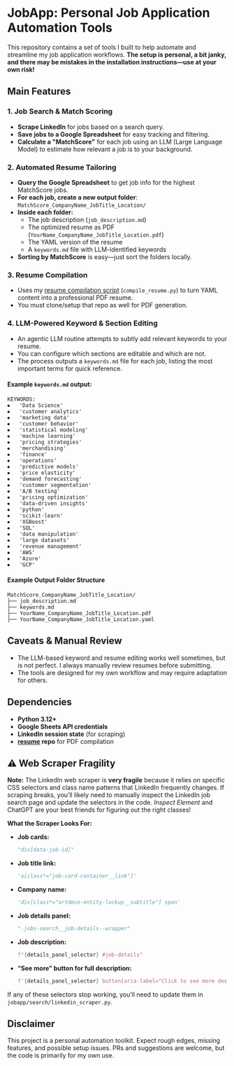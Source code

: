 # JobApp: Personal Job Application Automation Tools

This repository contains a set of tools I built to help automate and streamline my job application workflows. **The setup is personal, a bit janky, and there may be mistakes in the installation instructions—use at your own risk!**

## Main Features

### 1. Job Search & Match Scoring
- **Scrape LinkedIn** for jobs based on a search query.
- **Save jobs to a Google Spreadsheet** for easy tracking and filtering.
- **Calculate a "MatchScore"** for each job using an LLM (Large Language Model) to estimate how relevant a job is to your background.

### 2. Automated Resume Tailoring
- **Query the Google Spreadsheet** to get job info for the highest MatchScore jobs.
- **For each job, create a new output folder**:  
  `MatchScore_CompanyName_JobTitle_Location/`
- **Inside each folder:**
  - The job description (`job_description.md`)
  - The optimized resume as PDF (`YourName_CompanyName_JobTitle_Location.pdf`)
  - The YAML version of the resume
  - A `keywords.md` file with LLM-identified keywords
- **Sorting by MatchScore** is easy—just sort the folders locally.

### 3. Resume Compilation
- Uses my [resume compilation script](https://github.com/rayhagimoto/resume) (`compile_resume.py`) to turn YAML content into a professional PDF resume.
- You must clone/setup that repo as well for PDF generation.

### 4. LLM-Powered Keyword & Section Editing
- An agentic LLM routine attempts to subtly add relevant keywords to your resume.
- You can configure which sections are editable and which are not.
- The process outputs a `keywords.md` file for each job, listing the most important terms for quick reference.

#### Example `keywords.md` output:
```
KEYWORDS:
⦁   'Data Science'
⦁   'customer analytics'
⦁   'marketing data'
⦁   'customer behavior'
⦁   'statistical modeling'
⦁   'machine learning'
⦁   'pricing strategies'
⦁   'merchandising'
⦁   'finance'
⦁   'operations'
⦁   'predictive models'
⦁   'price elasticity'
⦁   'demand forecasting'
⦁   'customer segmentation'
⦁   'A/B testing'
⦁   'pricing optimization'
⦁   'data-driven insights'
⦁   'python'
⦁   'scikit-learn'
⦁   'XGBoost'
⦁   'SQL'
⦁   'data manipulation'
⦁   'large datasets'
⦁   'revenue management'
⦁   'AWS'
⦁   'Azure'
⦁   'GCP'
```

#### Example Output Folder Structure
```
MatchScore_CompanyName_JobTitle_Location/
├── job_description.md
├── keywords.md
├── YourName_CompanyName_JobTitle_Location.pdf
├── YourName_CompanyName_JobTitle_Location.yaml
```

## Caveats & Manual Review
- The LLM-based keyword and resume editing works well sometimes, but is not perfect. I always manually review resumes before submitting.
- The tools are designed for my own workflow and may require adaptation for others.

## Dependencies
- **Python 3.12+**
- **Google Sheets API credentials**
- **LinkedIn session state** (for scraping)
- **[resume](https://github.com/rayhagimoto/resume) repo** for PDF compilation

## ⚠️ Web Scraper Fragility

**Note:**
The LinkedIn web scraper is **very fragile** because it relies on specific CSS selectors and class name patterns that LinkedIn frequently changes. If scraping breaks, you’ll likely need to manually inspect the LinkedIn job search page and update the selectors in the code. *Inspect Element* and ChatGPT are your best friends for figuring out the right classes!

**What the Scraper Looks For:**
- **Job cards:**
  ```python
  "div[data-job-id]"
  ```
- **Job title link:**
  ```python
  'a[class*="job-card-container__link"]'
  ```
- **Company name:**
  ```python
  'div[class*="artdeco-entity-lockup__subtitle"] span'
  ```
- **Job details panel:**
  ```python
  ".jobs-search__job-details--wrapper"
  ```
- **Job description:**
  ```python
  f"{details_panel_selector} #job-details"
  ```
- **“See more” button for full description:**
  ```python
  f'{details_panel_selector} button[aria-label="Click to see more description"]'
  ```

If any of these selectors stop working, you’ll need to update them in `jobapp/search/linkedin_scraper.py`.

## Disclaimer
This project is a personal automation toolkit. Expect rough edges, missing features, and possible setup issues. PRs and suggestions are welcome, but the code is primarily for my own use.
